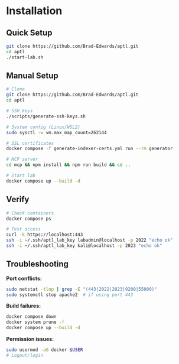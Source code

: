 # Installation

## Quick Setup

```bash
git clone https://github.com/Brad-Edwards/aptl.git
cd aptl
./start-lab.sh
```

## Manual Setup

```bash
# Clone
git clone https://github.com/Brad-Edwards/aptl.git
cd aptl

# SSH keys
./scripts/generate-ssh-keys.sh

# System config (Linux/WSL2)
sudo sysctl -w vm.max_map_count=262144

# SSL certificates
docker compose -f generate-indexer-certs.yml run --rm generator

# MCP server
cd mcp && npm install && npm run build && cd ..

# Start lab
docker compose up --build -d
```

## Verify

```bash
# Check containers
docker compose ps

# Test access
curl -k https://localhost:443
ssh -i ~/.ssh/aptl_lab_key labadmin@localhost -p 2022 "echo ok"
ssh -i ~/.ssh/aptl_lab_key kali@localhost -p 2023 "echo ok"
```

## Troubleshooting

**Port conflicts:**
```bash
sudo netstat -tlnp | grep -E "(443|2022|2023|9200|55000)"
sudo systemctl stop apache2  # if using port 443
```

**Build failures:**
```bash
docker compose down
docker system prune -f
docker compose up --build -d
```

**Permission issues:**
```bash
sudo usermod -aG docker $USER
# Logout/login
```